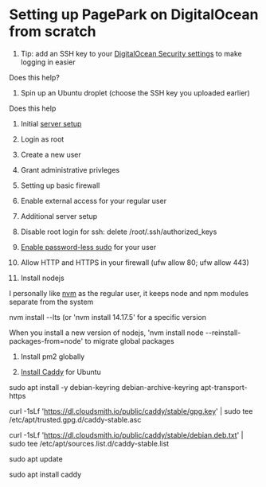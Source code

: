 # Setting up PagePark on DigitalOcean from scratch

1. Tip: add an SSH key to your <a href="https://cloud.digitalocean.com/account/security">DigitalOcean Security settings</a> to make logging in easier

Does this help?

1. Spin up an Ubuntu droplet (choose the SSH key you uploaded earlier)

Does this help

1. Initial <a href="https://www.digitalocean.com/community/tutorials/initial-server-setup-with-ubuntu-20-04">server setup</a>

  1. Login as root

  2. Create a new user

  3. Grant administrative privleges

  4. Setting up basic firewall

  5. Enable external access for your regular user 

1. Additional server setup

1. Disable root login for ssh: delete /root/.ssh/authorized_keys 

1. <a href="https://askubuntu.com/questions/147241/execute-sudo-without-password">Enable password-less sudo</a> for your user 

1. Allow HTTP and HTTPS in your firewall (ufw allow 80; ufw allow 443) 

1. Install nodejs 

I personally like <a href="https://github.com/nvm-sh/nvm#installing-and-updating">nvm</a> as the regular user, it keeps node and npm modules separate from the system

nvm install --lts (or 'nvm install 14.17.5' for a specific version  

When you install a new version of nodejs, 'nvm install node --reinstall-packages-from=node' to migrate global packages 

1. Install pm2 globally

1. <a href="https://caddyserver.com/docs/install#debian-ubuntu-raspbian">Install Caddy</a> for Ubuntu

sudo apt install -y debian-keyring debian-archive-keyring apt-transport-https

curl -1sLf 'https://dl.cloudsmith.io/public/caddy/stable/gpg.key' | sudo tee /etc/apt/trusted.gpg.d/caddy-stable.asc

curl -1sLf 'https://dl.cloudsmith.io/public/caddy/stable/debian.deb.txt' | sudo tee /etc/apt/sources.list.d/caddy-stable.list

sudo apt update

sudo apt install caddy

